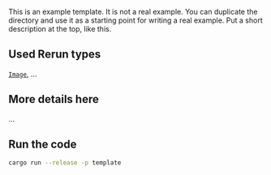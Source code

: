 <!--[metadata]
title = "Template"
tags = ["Human case", "Comma", "Separated", "ACRONYM", "Respect brand names", "Hugging Face", "Coca-Cola"]
thumbnail = "https://static.rerun.io/template/f53a939567970272cf7c740f1efe5c72f20de7ab/480w.png"
thumbnail_dimensions = [480, 359]
# channel = "main" # uncomment if this example can be run fast an easily
-->

This is an example template. It is not a real example. You can duplicate the directory and use it as a starting point for writing a real example.
Put a short description at the top, like this.

<!--
Place a screenshot in place of this comment
Use `pixi run upload-image --help` for instructions.
Make sure to also update the `thumbnail` section in the metadata.
-->

## Used Rerun types

[`Image`](https://www.rerun.io/docs/reference/types/archetypes/image), …

## More details here

…

## Run the code

```bash
cargo run --release -p template
```
